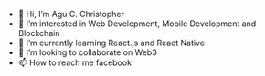 - 👋 Hi, I’m Agu C. Christopher
- 👀 I’m interested in Web Development, Mobile Development and Blockchain
- 🌱 I’m currently learning React.js and React Native
- 💞️ I’m looking to collaborate on Web3
- 📫 How to reach me facebook
